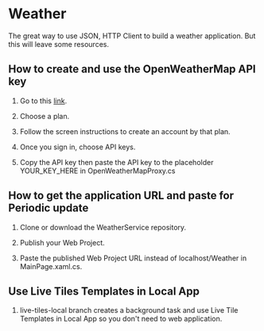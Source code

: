 # Weather
The great way to use JSON, HTTP Client to build a weather application. But this will leave some resources.

## How to create and use the OpenWeatherMap API key

1. Go to this <a href="http://openweathermap.org/api">link</a>.

2. Choose a plan.

3. Follow the screen instructions to create an account by that plan.

4. Once you sign in, choose API keys.

5. Copy the API key then paste the API key to the placeholder YOUR_KEY_HERE in OpenWeatherMapProxy.cs

## How to get the application URL and paste for Periodic update

1. Clone or download the WeatherService repository.

2. Publish your Web Project.

3. Paste the published Web Project URL instead of localhost/Weather in MainPage.xaml.cs.

## Use Live Tiles Templates in Local App

1. live-tiles-local branch creates a background task and use Live Tile Templates in Local App so you don't need to web application.
